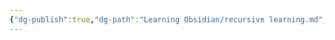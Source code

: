 ```yaml
---
{"dg-publish":true,"dg-path":"Learning Obsidian/recursive learning.md","permalink":"/learning-obsidian/recursive-learning/","noteIcon":"","created":"","updated":""}
---
```


